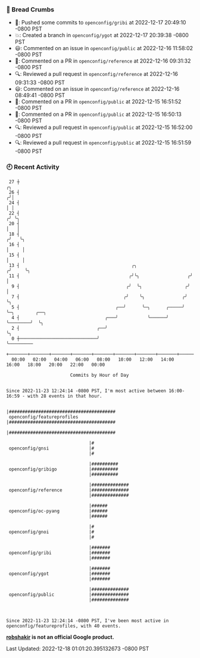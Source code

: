 ### 🍞 Bread Crumbs

 * 🚢: Pushed some commits to `openconfig/gribi` at 2022-12-17 20:49:10 -0800 PST
 * 💥: Created a branch in `openconfig/ygot` at 2022-12-17 20:39:38 -0800 PST
 * 😃: Commented on an issue in `openconfig/public` at 2022-12-16 11:58:02 -0800 PST
 * 💬: Commented on a PR in  `openconfig/reference` at 2022-12-16 09:31:32 -0800 PST
 * 🔍: Reviewed a pull request in  `openconfig/reference` at 2022-12-16 09:31:33 -0800 PST
 * 😃: Commented on an issue in `openconfig/reference` at 2022-12-16 08:49:41 -0800 PST
 * 💬: Commented on a PR in  `openconfig/public` at 2022-12-15 16:51:52 -0800 PST
 * 💬: Commented on a PR in  `openconfig/public` at 2022-12-15 16:50:13 -0800 PST
 * 🔍: Reviewed a pull request in  `openconfig/public` at 2022-12-15 16:52:00 -0800 PST
 * 🔍: Reviewed a pull request in  `openconfig/public` at 2022-12-15 16:51:59 -0800 PST

### 🕘 Recent Activity
```
 27 ┼                                                                    ╭╮
 26 ┤                                                                   ╭╯│
 24 ┤                                                                   │ │
 22 ┤                                                                  ╭╯ ╰╮
 20 ┤                                                                  │   │
 18 ┤                                                                 ╭╯   ╰╮
 16 ┤                                                                 │     │
 15 ┤                                                                 │     │
 13 ┤                                          ╭╮                    ╭╯     ╰╮
 11 ┤                                         ╭╯╰╮                  ╭╯       │
  9 ┤                                        ╭╯  ╰╮                ╭╯        │
  7 ┤                                       ╭╯    ╰╮              ╭╯         ╰╮
  5 ┤                                    ╭──╯      ╰─╮      ╭─────╯           ╰─╮        ╭──╮
  4 ┤                                ╭───╯           ╰──────╯                   ╰────────╯  ╰╮
  2 ┤                             ╭──╯                                                       ╰╮
  0 ┼─────────────────────────────╯                                                           ╰─────────
    +───────+───────+───────+───────+───────+───────+───────+───────+───────+───────+───────+───────+────
  00:00   02:00   04:00   06:00   08:00   10:00   12:00   14:00   16:00   18:00   20:00   22:00   00:00   

						Commits by Hour of Day


Since 2022-11-23 12:24:14 -0800 PST, I'm most active between 16:00-16:59 - with 28 events in that hour.

```



```
                               |########################################
 openconfig/featureprofiles    |########################################
                               |########################################

                               |#
 openconfig/gnsi               |#
                               |#

                               |##########
 openconfig/gribigo            |##########
                               |##########

                               |##############
 openconfig/reference          |##############
                               |##############

                               |######
 openconfig/oc-pyang           |######
                               |######

                               |#
 openconfig/gnoi               |#
                               |#

                               |#######
 openconfig/gribi              |#######
                               |#######

                               |#######
 openconfig/ygot               |#######
                               |#######

                               |##############
 openconfig/public             |##############
                               |##############



Since 2022-11-23 12:24:14 -0800 PST, I've been most active in openconfig/featureprofiles, with 40 events.

```
**[robshakir](mailto:robjs@google.com) is not an official Google product.**  


Last Updated: 2022-12-18 01:01:20.395132673 -0800 PST
